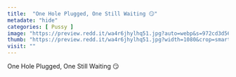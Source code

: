 ```yaml
---
title:  "One Hole Plugged, One Still Waiting 😏"
metadate: "hide"
categories: [ Pussy ]
image: "https://preview.redd.it/wa4r6jhylhq51.jpg?auto=webp&s=972cd3d56f8111adcc1ab1410faccff7a737cdda"
thumb: "https://preview.redd.it/wa4r6jhylhq51.jpg?width=1080&crop=smart&auto=webp&s=17d98abddc74df57b477ec0d40af4113f46e71bd"
visit: ""
---
```

One Hole Plugged, One Still Waiting 😏
